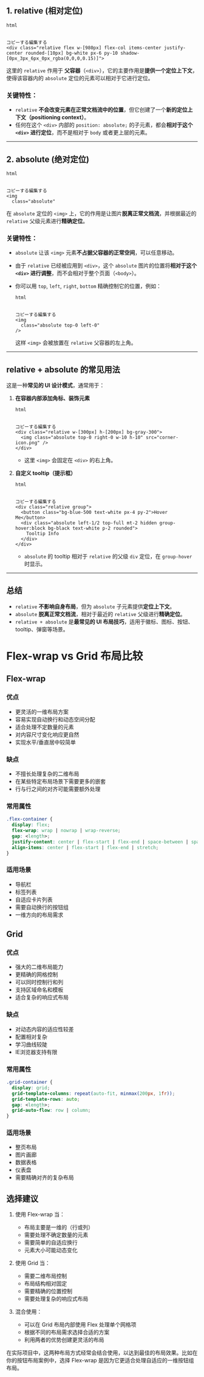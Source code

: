 ## 1. **relative (相对定位)**

```
html


コピーする編集する
<div class="relative flex w-[980px] flex-col items-center justify-center rounded-[10px] bg-white px-6 py-10 shadow-[0px_3px_6px_0px_rgba(0,0,0,0.15)]">
```

这里的 `relative` 作用于 **父容器**（`<div>`），它的主要作用是**提供一个定位上下文**，使得该容器内的 `absolute` 定位的元素可以相对于它进行定位。

### 关键特性：

- `relative` **不会改变元素在正常文档流中的位置**，但它创建了一个**新的定位上下文（positioning context）**。
- 任何在这个 `<div>` 内部的 `position: absolute;` 的子元素，都会**相对于这个 `<div>` 进行定位**，而不是相对于 `body` 或者更上层的元素。

------

## 2. **absolute (绝对定位)**

```
html


コピーする編集する
<img 
  class="absolute"
```

在 `absolute` 定位的 `<img>` 上，它的作用是让图片**脱离正常文档流**，并根据最近的 `relative` 父级元素进行**精确定位**。

### 关键特性：

- `absolute` 让该 `<img>` 元素**不占据父容器的正常空间**，可以任意移动。

- 由于 `relative` 已经被应用到 `<div>`，这个 `absolute` 图片的位置将**相对于这个 `<div>` 进行调整**，而不会相对于整个页面（`<body>`）。

- 你可以用 `top`, `left`, `right`, `bottom` 精确控制它的位置，例如：

  ```
  html
  
  
  コピーする編集する
  <img 
    class="absolute top-0 left-0"
  />
  ```

  这样 `<img>` 会被放置在 `relative` 父容器的左上角。

------

## **relative + absolute 的常见用法**

这是一种**常见的 UI 设计模式**，通常用于：

1. **在容器内部添加角标、装饰元素**

   ```
   html
   
   
   コピーする編集する
   <div class="relative w-[300px] h-[200px] bg-gray-300">
     <img class="absolute top-0 right-0 w-10 h-10" src="corner-icon.png" />
   </div>
   ```

   - 这里 `<img>` 会固定在 `<div>` 的右上角。

2. **自定义 tooltip（提示框）**

   ```
   html
   
   
   コピーする編集する
   <div class="relative group">
     <button class="bg-blue-500 text-white px-4 py-2">Hover Me</button>
     <div class="absolute left-1/2 top-full mt-2 hidden group-hover:block bg-black text-white p-2 rounded">
       Tooltip Info
     </div>
   </div>
   ```

   - `absolute` 的 tooltip 相对于 `relative` 的父级 `div` 定位，在 `group-hover` 时显示。

------

## **总结**

- `relative` **不影响自身布局**，但为 `absolute` 子元素提供**定位上下文**。
- `absolute` **脱离正常文档流**，相对于最近的 `relative` 父级进行**精确定位**。
- `relative + absolute` 是**最常见的 UI 布局技巧**，适用于徽标、图标、按钮、tooltip、弹窗等场景。

# Flex-wrap vs Grid 布局比较

## Flex-wrap

### 优点
- 更灵活的一维布局方案
- 容易实现自动换行和动态空间分配
- 适合处理不定数量的元素
- 对内容尺寸变化响应更自然
- 实现水平/垂直居中较简单

### 缺点
- 不擅长处理复杂的二维布局
- 在某些特定布局场景下需要更多的嵌套
- 行与行之间的对齐可能需要额外处理

### 常用属性
```css
.flex-container {
  display: flex;
  flex-wrap: wrap | nowrap | wrap-reverse;
  gap: <length>;
  justify-content: center | flex-start | flex-end | space-between | space-around;
  align-items: center | flex-start | flex-end | stretch;
}
```

### 适用场景
- 导航栏
- 标签列表
- 自适应卡片列表
- 需要自动换行的按钮组
- 一维方向的布局需求

## Grid

### 优点
- 强大的二维布局能力
- 更精确的网格控制
- 可以同时控制行和列
- 支持区域命名和模板
- 适合复杂的响应式布局

### 缺点
- 对动态内容的适应性较差
- 配置相对复杂
- 学习曲线较陡
- IE浏览器支持有限

### 常用属性
```css
.grid-container {
  display: grid;
  grid-template-columns: repeat(auto-fit, minmax(200px, 1fr));
  grid-template-rows: auto;
  gap: <length>;
  grid-auto-flow: row | column;
}
```

### 适用场景
- 整页布局
- 图片画廊
- 数据表格
- 仪表盘
- 需要精确对齐的复杂布局

## 选择建议

1. 使用 Flex-wrap 当：
   - 布局主要是一维的（行或列）
   - 需要处理不确定数量的元素
   - 需要简单的自适应换行
   - 元素大小可能动态变化

2. 使用 Grid 当：
   - 需要二维布局控制
   - 布局结构相对固定
   - 需要精确的位置控制
   - 需要处理复杂的响应式布局

3. 混合使用：
   - 可以在 Grid 布局内部使用 Flex 处理单个网格项
   - 根据不同的布局需求选择合适的方案
   - 利用两者的优势创建更灵活的布局

在实际项目中，这两种布局方式经常会结合使用，以达到最佳的布局效果。比如在你的按钮布局案例中，选择 Flex-wrap 是因为它更适合处理自适应的一维按钮组布局。
						  
